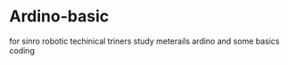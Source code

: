 # Ardino-basic
for sinro robotic techinical triners  study meterails   ardino 
and some basics coding  
